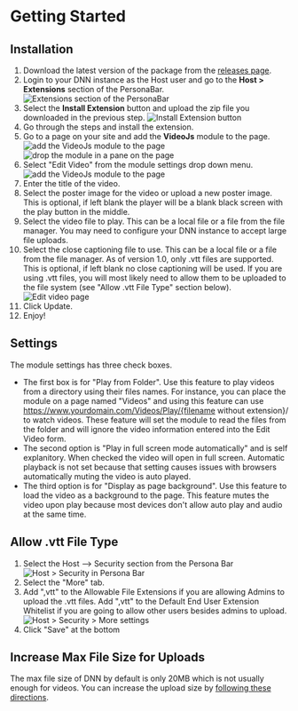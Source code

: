 ---
---

# Getting Started

## Installation
1. Download the latest version of the package from the [releases page](https://github.com/yog-it/DnnVideoJs/releases).
1. Login to your DNN instance as the Host user and go to the **Host > Extensions** section of the PersonaBar.
![Extensions section of the PersonaBar](/images/fig1.jpg)
1. Select the **Install Extension** button and upload the zip file you downloaded in the previous step.
![Install Extension button](/images/fig2.png)
1. Go through the steps and install the extension.
1. Go to a page on your site and add the **VideoJs** module to the page.
![add the VideoJs module to the page](/images/fig3.png)
![drop the module in a pane on the page](/images/fig4.png)
1. Select "Edit Video" from the module settings drop down menu.
![add the VideoJs module to the page](/images/fig5.png)
1. Enter the title of the video.
1. Select the poster image for the video or upload a new poster image.  This is optional, if left blank the player will be a blank black screen with the play button in the middle.
1. Select the video file to play.  This can be a local file or a file from the file manager. You may need to configure your DNN instance to accept large file uploads.								
1. Select the close captioning file to use.  This can be a local file or a file from the file manager. As of version 1.0, only .vtt files are supported. This is optional, if left blank no close captioning will be used. If you are using .vtt files, you will most likely need to allow them to be uploaded to the file system (see "Allow .vtt File Type" section below).
![Edit video page](/images/fig6.png)
1. Click Update.
1. Enjoy!

## Settings
The module settings has three check boxes. 
- The first box is for "Play from Folder". Use this feature to play videos from a directory using their files names.  For instance, you can place the module on a page named "Videos" and using this feature can use https://www.yourdomain.com/Videos/Play/{filename without extension}/  to watch videos.  These feature will set the module to read the files from the folder and will ignore the video information entered into the Edit Video form.
- The second option is "Play in full screen mode automatically" and is self explanitory.  When checked the video will open in full screen.  Automatic playback is not set because that setting causes issues with browsers automatically muting the video is auto played.
- The third option is for "Display as page background". Use this feature to load the video as a background to the page.  This feature mutes the video upon play because most devices don't allow auto play and audio at the same time.

## Allow .vtt File Type
1. Select the Host --> Security section from the Persona Bar
![Host > Security in Persona Bar](/images/fig7.png)
1. Select the "More" tab.
1. Add ",vtt" to the Allowable File Extensions if you are allowing Admins to upload the .vtt files.  Add ",vtt" to the Default End User Extension Whitelist if you are going to allow other users besides admins to upload. 
![Host > Security > More settings](/images/fig8.png)
1. Click "Save" at the bottom

## Increase Max File Size for Uploads
The max file size of DNN by default is only 20MB which is not usually enough for videos.  You can increase the upload size by [following these directions](https://docs.dnncommunity.org/content/tutorials/troubleshooting/ts-how-to-increase-max-upload-file-size/index.html).